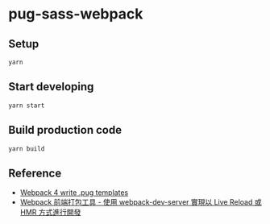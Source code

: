# pug-sass-webpack

## Setup

```shell
yarn
```

## Start developing

```shell
yarn start
```

## Build production code

```shell
yarn build
```

## Reference

- [Webpack 4 write .pug templates](https://itnext.io/webpack-4-write-pug-templates-c24e5ea07317)
- [Webpack 前端打包工具 - 使用 webpack-dev-server 實現以 Live Reload 或 HMR 方式進行開發](https://awdr74100.github.io/2020-03-26-webpack-webpackdevserver/)
